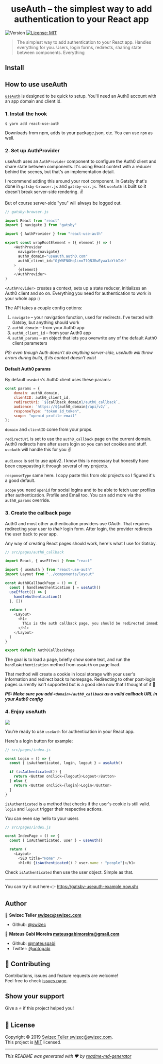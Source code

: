 <h1 align="center">useAuth – the simplest way to add authentication to your React app</h1>
<p>
  <img alt="Version" src="https://img.shields.io/badge/version-0.1.0-blue.svg?cacheSeconds=2592000" />
  <a href="https://github.com/Swizec/useAuth/blob/master/LICENSE">
    <img alt="License: MIT" src="https://img.shields.io/badge/License-MIT-yellow.svg" target="_blank" />
  </a>
</p>

> The simplest way to add authentication to your React app. Handles everything for you. Users, login forms, redirects, sharing state between components. Everything

## Install

## How to use useAuth

[`useAuth`](https://github.com/Swizec/useAuth) is designed to be quick to setup. You'll need an Auth0 account with an app domain and client id.

### 1. Install the hook

```
$ yarn add react-use-auth
```

Downloads from npm, adds to your package.json, etc. You can use `npm` as well.

### 2. Set up AuthProvider

useAuth uses an `AuthProvider` component to configure the Auth0 client and share state between components. It's using React context with a reducer behind the scenes, but that's an implementation detail.

I recommend adding this around your root component. In Gatsby that's done in `gatsby-browser.js` and `gatsby-ssr.js`. Yes `useAuth` is built so it doesn't break server-side rendering. ✌️

But of course server-side "you" will always be logged out.

```javascript
// gatsby-browser.js

import React from "react"
import { navigate } from "gatsby"

import { AuthProvider } from "react-use-auth"

export const wrapRootElement = ({ element }) => (
	<AuthProvider
	  navigate={navigate}
	  auth0_domain="useauth.auth0.com"
	  auth0_client_id="GjWNFNOHq1ino7lQNJBwEywa1aYtbIzh"
	>
	  {element}
	</AuthProvider>
)
```

`<AuthProvider>` creates a context, sets up a state reducer, initializes an Auth0 client and so on. Everything you need for authentication to work in your whole app :)

The API takes a couple config options:

1. `navigate` – your navigation function, used for redirects. I've tested with Gatsby, but anything should work
2. `auth0_domain` – from your Auth0 app
3. `auth0_client_id` – from your Auth0 app
4. `auth0_params` – an object that lets you overwrite any of the default Auth0 client parameters

*PS: even though Auth doesn't do anything server-side, useAuth will throw errors during build, if its context doesn't exist*

#### Default Auth0 params

By default `useAuth`'s Auth0 client uses these params:

```javascript
const params = {
    domain: auth0_domain,
    clientID: auth0_client_id,
    redirectUri: `${callback_domain}/auth0_callback`,
    audience: `https://${auth0_domain}/api/v2/`,
    responseType: "token id_token",
    scope: "openid profile email"
};
```

`domain` and `clientID` come from your props. 

`redirectUri` is set to use the `auth0_callback` page on the current domain. Auth0 redirects here after users login so you can set cookies and stuff. `useAuth` will handle this for you ✌️

`audience` is set to use api/v2. I know this is necessary but honestly have been copypasting it through several of my projects.

`responseType` same here. I copy paste this from old projects so I figured it's a good default.

`scope` you need `openid` for social logins and to be able to fetch user profiles after authentication. Profile and Email too. You can add more via the `auth0_params` override.

### 3. Create the callback page

Auth0 and most other authentication providers use OAuth. That requires redirecting your user to *their* login form. After login, the provider redirects the user back to *your* app.

Any way of creating React pages should work, here's what I use for Gatsby.

```javascript
// src/pages/auth0_callback

import React, { useEffect } from "react"

import { useAuth } from "react-use-auth"
import Layout from "../components/layout"

const Auth0CallbackPage = () => {
  const { handleAuthentication } = useAuth()
  useEffect(() => {
    handleAuthentication()
  }, [])

  return (
    <Layout>
      <h1>
        This is the auth callback page, you should be redirected immediately.
      </h1>
    </Layout>
  )
}

export default Auth0CallbackPage
```

The goal is to load a page, briefly show some text, and run the `handleAuthentication` method from `useAuth` on page load.

That method will create a cookie in local storage with your user's information and redirect back to homepage. Redirecting to other post-login pages currently isn't supported but is a good idea now that I thought of it 🤔

***PS: Make sure you add `<domain>/auth0_callback` as a valid callback URL in your Auth0 config***

### 4. Enjoy useAuth

[![](https://i.imgur.com/KunEemN.gif)](https://gatsby-useauth-example.now.sh)

You're ready to use `useAuth` for authentication in your React app.

Here's a login button for example:

```javascript
// src/pages/index.js

const Login = () => {
  const { isAuthenticated, login, logout } = useAuth()

  if (isAuthenticated()) {
    return <Button onClick={logout}>Logout</Button>
  } else {
    return <Button onClick={login}>Login</Button>
  }
}
```

`isAuthenticated` is a method that checks if the user's cookie is still valid. `login` and `logout` trigger their respective actions.

You can even say hello to your users

```javascript
// src/pages/index.js

const IndexPage = () => {
  const { isAuthenticated, user } = useAuth()

  return (
    <Layout>
      <SEO title="Home" />
      <h1>Hi {isAuthenticated() ? user.name : "people"}</h1>
```

Check `isAuthenticated` then use the user object. Simple as that.

----

You can try it out here 👉 https://gatsby-useauth-example.now.sh/

## Author

👤 **Swizec Teller <swizec@swizec.com>**

* Github: [@swizec](https://github.com/swizec)

👤 **Mateus Gabi Moreira <mateusgabimoreira@gmail.com>**

* Github: [@mateusgabi](https://github.com/mateusgabi)
* Twitter: [@uptogabi](https://twitter.com/uptogabi)

## 🤝 Contributing

Contributions, issues and feature requests are welcome!<br />Feel free to check [issues page](https://github.com/Swizec/useAuth/issues).

## Show your support

Give a ⭐️ if this project helped you!

## 📝 License

Copyright © 2019 [Swizec Teller <swizec@swizec.com>](https://github.com/swizec).<br />
This project is [MIT](https://github.com/Swizec/useAuth/blob/master/LICENSE) licensed.

***
_This README was generated with ❤️ by [readme-md-generator](https://github.com/kefranabg/readme-md-generator)_
